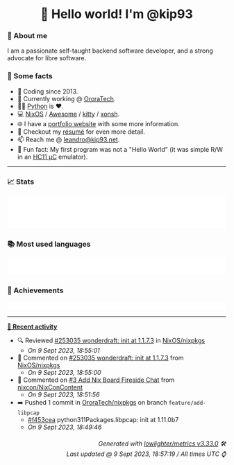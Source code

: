 <!-- README template, populated using this action:
     https://github.com/kip93/kip93/blob/main/.github/workflows/readme.yml. -->

<h1 align="center">👋 Hello world! I'm @kip93</h1> <!-- LOGIN => username -->

### 👤 About me

I am a passionate self-taught backend software developer, and a strong advocate for libre software.


### 💬 Some facts

* 📅 Coding since 2013.
* 💼 Currently working @ [OroraTech](https://ororatech.com/).
* 👨‍💻 [Python](https://github.com/search?q=user%3Akip93&l=python) is ❤️. <!-- LOGIN => username -->
* 💻 [NixOS](https://github.com/NixOS/) /
     [Awesome](https://github.com/awesomeWM/) /
     [kitty](https://github.com/kovidgoyal/kitty/) /
     [xonsh](https://github.com/xonsh/).
* 🌐 I have a [portfolio website](https://kip93.net/) with some more information.
* 📝 Checkout my [résumé](https://kip93.net/resume/) for even more detail.
* 📫 Reach me @ [leandro@kip93.net](mailto:leandro@kip93.net).
* 🎲 Fun fact: My first program was not a "Hello World" (it was simple R/W in an [HC11 µC](https://en.wikipedia.org/wiki/68HC11) emulator).


-----------------------------------------------------------------------------------------------------------------------


### 📈 Stats

![](./stats.svg)


### 📚 Most used languages <!-- by percentage, in decreasing order -->

![](./languages.svg)


### 🏅 Achievements

![](./achievements.svg)


-----------------------------------------------------------------------------------------------------------------------


**[📰 Recent activity](https://github.com/kip93)**
* 🔍 Reviewed [#253035 wonderdraft: init at 1.1.7.3](https://github.com/NixOS/nixpkgs/pull/253035) in [NixOS/nixpkgs](https://github.com/NixOS/nixpkgs)
  * *On 9 Sept 2023, 18:55:01*
* 💬 Commented on [#253035 wonderdraft: init at 1.1.7.3](https://github.com/NixOS/nixpkgs/pull/253035) from [NixOS/nixpkgs](https://github.com/NixOS/nixpkgs)
  * *On 9 Sept 2023, 18:55:00*
* 💬 Commented on [#3 Add Nix Board Fireside Chat](https://github.com/nixcon/NixConContent/issues/3) from [nixcon/NixConContent](https://github.com/nixcon/NixConContent)
  * *On 9 Sept 2023, 18:51:56*
* ➡️ Pushed 1 commit in [OroraTech/nixpkgs](https://github.com/OroraTech/nixpkgs) on branch `feature/add-libpcap`
  * [#f453cea](https://github.com/OroraTech/nixpkgs/commit/f453cea) python311Packages.libpcap: init at 1.11.0b7
  * *On 9 Sept 2023, 18:49:46*
 <!-- Last activity -->


<h6 align="right"><em>
    Generated with <a href="https://github.com/lowlighter/metrics/tree/latest/">lowlighter/metrics v3.33.0</a> 🛠️<br> <!-- VERSION => MAJOR.minor.patch -->
    Last updated @ 9 Sept 2023, 18:57:19 / All times UTC ⌚ <!-- meta.generated => DD/MM/YYYY, hh:mm -->
</em></h6>
